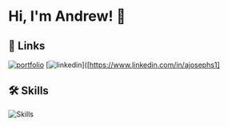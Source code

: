 
# Hi, I'm Andrew! 👋


## 🔗 Links
[![portfolio](https://img.shields.io/badge/my_portfolio-000?style=for-the-badge&logo=ko-fi&logoColor=white)](https://katherineoelsner.com/)
[![linkedin](https://img.shields.io/badge/linkedin-0A66C2?style=for-the-badge&logo=linkedin&logoColor=white)]([https://www.linkedin.com/in/ajosephs1]



## 🛠 Skills
![Skills](https://skillicons.dev/icons?i=html,css,sass,js,react,nodejs,express,mysql,git,postman,vscode)

